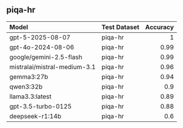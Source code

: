 ## piqa-hr

| Model                        | Test Dataset   |   Accuracy |
|:-----------------------------|:---------------|-----------:|
| gpt-5-2025-08-07             | piqa-hr        |       1    |
| gpt-4o-2024-08-06            | piqa-hr        |       0.99 |
| google/gemini-2.5-flash      | piqa-hr        |       0.99 |
| mistralai/mistral-medium-3.1 | piqa-hr        |       0.96 |
| gemma3:27b                   | piqa-hr        |       0.94 |
| qwen3:32b                    | piqa-hr        |       0.9  |
| llama3.3:latest              | piqa-hr        |       0.89 |
| gpt-3.5-turbo-0125           | piqa-hr        |       0.88 |
| deepseek-r1:14b              | piqa-hr        |       0.6  |